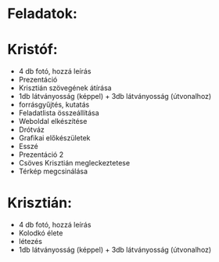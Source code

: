 # Feladatok:


# Kristóf:
- 4 db fotó, hozzá leírás
- Prezentáció
- Krisztián szövegének átírása
- 1db látványosság (képpel) + 3db látványosság (útvonalhoz)
- forrásgyűjtés, kutatás
- Feladatlista összeállítása
- Weboldal elkészítése
- Drótváz
- Grafikai előkészületek
- Esszé
- Prezentáció 2
- Csöves Krisztián megleckeztetese
- Térkép megcsinálása

# Krisztián:
- 4 db fotó, hozzá leírás
- Kolodkó élete
- létezés
- 1db látványosság (képpel) + 3db látványosság (útvonalhoz)


